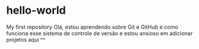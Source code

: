 # hello-world
My first repository
Olá, estou aprendendo sobre Git e GitHub e como funciona esse sistema de controle de versão e estou ansioso em adicionar projetos aqui ^^
